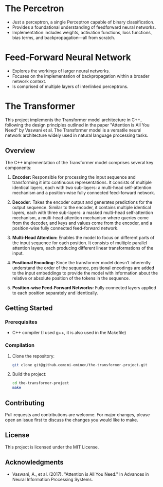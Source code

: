 # The Percetron
- Just a perceptron, a single Perceptron capable of binary classification.
- Provides a foundational understanding of feedforward neural networks.
- Implementation includes weights, activation functions, loss functions, bias terms, and backpropagation—all from scratch.

# Feed-Forward Neural Network
- Explores the workings of larger neural networks.
- Focuses on the implementation of backpropagation within a broader network context.
- Is comprised of multiple layers of interlinked perceptrons.

# The Transformer

This project implements the Transformer model architecture in C++, following the design principles outlined in the paper "Attention is All You Need" by Vaswani et al. The Transformer model is a versatile neural network architecture widely used in natural language processing tasks.

## Overview

The C++ implementation of the Transformer model comprises several key components:

1. **Encoder:** Responsible for processing the input sequence and transforming it into continuous representations. It consists of multiple identical layers, each with two sub-layers: a multi-head self-attention mechanism and a position-wise fully connected feed-forward network.

2. **Decoder:** Takes the encoder output and generates predictions for the output sequence. Similar to the encoder, it contains multiple identical layers, each with three sub-layers: a masked multi-head self-attention mechanism, a multi-head attention mechanism where queries come from the decoder, and keys and values come from the encoder, and a position-wise fully connected feed-forward network.

3. **Multi-Head Attention:** Enables the model to focus on different parts of the input sequence for each position. It consists of multiple parallel attention layers, each producing different linear transformations of the input.

4. **Positional Encoding:** Since the transformer model doesn't inherently understand the order of the sequence, positional encodings are added to the input embeddings to provide the model with information about the relative or absolute position of the tokens in the sequence.

5. **Position-wise Feed-Forward Networks:** Fully connected layers applied to each position separately and identically.

## Getting Started

### Prerequisites

- C++ compiler (I used g++, it is also used in the Makefile)

### Compilation

1. Clone the repository:

   ```bash
   git clone git@github.com:ni-eminen/the-transformer-project.git
   ```

2. Build the project:

   ```bash
   cd the-transformer-project
   make
   ```

## Contributing

Pull requests and contributions are welcome. For major changes, please open an issue first to discuss the changes you would like to make.

## License

This project is licensed under the MIT License.

## Acknowledgments

- Vaswani, A., et al. (2017). "Attention is All You Need." In Advances in Neural Information Processing Systems.

